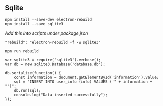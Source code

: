 ## Sqlite

```
npm install --save-dev electron-rebuild
npm install --save sqlite3
```
*Add this into scripts under package.json*

```
"rebuild": "electron-rebuild -f -w sqlite3"
```

```
npm run rebuild
```

```
var sqlite3 = require('sqlite3').verbose();
var db = new sqlite3.Database('database.db');

db.serialize(function() {
    const information = document.getElementById('information').value;
    sql = "INSERT INTO user_info (info) VALUES ('" + information + "')";
    db.run(sql);
    console.log("Data inserted successfully");
});
```
